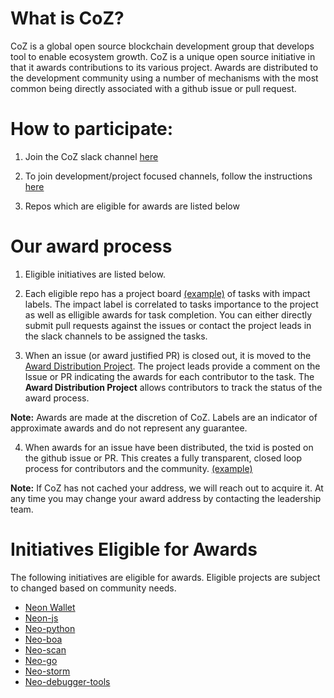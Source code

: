  # What is CoZ?
 CoZ is a global open source blockchain development group that develops tool to enable ecosystem growth. CoZ is a unique open source initiative in that it awards contributions to its various project. Awards are distributed to the development community using a number of mechanisms with the most common being directly associated with a github issue or pull request.
  
 # How to participate:
 
 1. Join the CoZ slack channel [here](https://join.slack.com/t/cityofzion/shared_invite/enQtMjcwOTUxNDc1ODU5LWU5ODBlYjhjMDNmNTE3ZDVhOTMzZDA5ODczMmEyMWNhNTdjOTFlM2Y1ZDVkYjM0NGU0OWFlNGVhOWY3ZTEzZTI)
 
 2. To join development/project focused channels, follow the instructions [here](https://get.slack.help/hc/en-us/articles/205239967-Browse-and-join-channels)
 
 3. Repos which are eligible for awards are listed below
 
 # Our award process
 
 1. Eligible initiatives are listed below.
 
 2. Each eligible repo has a project board [(example)](https://github.com/CityOfZion/neon-wallet/projects/3) of tasks with impact labels.  The impact label is correlated to tasks importance to the project as well as elligible awards for task completion.  You can either directly submit pull requests against the issues or contact the project leads in the slack channels to be assigned the tasks.
 
 3. When an issue (or award justified PR) is closed out, it is moved to the [Award Distribution Project](https://github.com/orgs/CityOfZion/projects/1).  The project leads provide a comment on the Issue or PR indicating the awards for each contributor to the task.  The **Award Distribution Project** allows contributors to track the status of the award process.  
 
   **Note:** Awards are made at the discretion of CoZ.  Labels are an indicator of approximate awards and do not represent any guarantee.
 
 4. When awards for an issue have been distributed, the txid is posted on the github issue or PR.  This creates a fully transparent, closed loop process for contributors and the community. [(example)](https://github.com/CityOfZion/neon-wallet/issues/1741)  
 
   **Note:** If CoZ has not cached your address, we will reach out to acquire it.  At any time you may change your award address by contacting the leadership team.
 
 
# Initiatives Eligible for Awards
The following initiatives are eligible for awards.  Eligible projects are subject to changed based on community needs.
* [Neon Wallet](https://github.com/CityOfZion/neon-wallet)
* [Neon-js](https://github.com/CityOfZion/neon-js)
* [Neo-python](https://github.com/CityOfZion/neo-python)
* [Neo-boa](https://github.com/CityOfZion/neo-boa)
* [Neo-scan](https://github.com/CityOfZion/neo-scan)
* [Neo-go](https://github.com/CityOfZion/neo-go)
* [Neo-storm](https://github.com/CityOfZion/neo-storm)
* [Neo-debugger-tools](https://github.com/CityOfZion/neo-debugger-tools)

